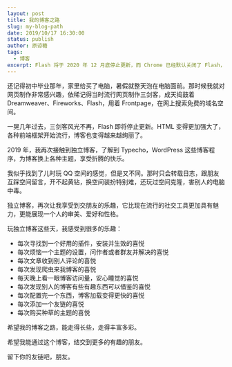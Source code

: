 ```yaml
---
layout: post
title: 我的博客之路
slug: my-blog-path
date: 2019/10/17 16:30:00
status: publish
author: 原谅糖
tags: 
  - 博客
excerpt: Flash 将于 2020 年 12 月底停止更新，而 Chrome 已经默认关闭了 Flash，属于我的博客记忆，正在慢慢消失...
---
```



还记得初中毕业那年，家里给买了电脑，暑假就整天泡在电脑面前。那时候我就对网页制作非常感兴趣，依稀记得当时流行网页制作三剑客，成天捣鼓着 Dreamweaver、Fireworks、Flash，用着 Frontpage，在网上搜索免费的域名空间。

一晃几年过去，三剑客风光不再，Flash 即将停止更新。HTML 变得更加强大了，各种前端框架开始流行，博客也变得越来越绚丽了。

2019 年，我再次接触到独立博客，了解到 Typecho，WordPress 这些博客程序，为博客换上各种主题，享受折腾的快乐。

我似乎找到了儿时玩 QQ 空间的感觉，但是又不同。那时只会转载日志，跟朋友互踩空间留言，开不起黄钻，换空间装扮特别难，还玩过空间克隆，害别人的电脑中毒。 

独立博客，再次让我享受到交朋友的乐趣，它比现在流行的社交工具更加具有魅力，更能展现一个人的审美、爱好和性格。

玩独立博客这些天，我感受到很多的乐趣：

- 每次寻找到一个好用的插件，安装并生效的喜悦 
- 每次烦恼一个主题的设置，问作者或者群友并解决的喜悦 
- 每次文章收到别人评论的喜悦 
- 每次发现爬虫来我博客的喜悦 
- 每天晚上看一眼博客访问量，安心睡觉的喜悦 
- 每次发现别人的博客有些有趣东西可以借鉴的喜悦 
- 每次配置完一个东西，博客加载变得更快的喜悦 
- 每次添加一个友链的喜悦 
- 每次购买种草的主题的喜悦

希望我的博客之路，能走得长些，走得丰富多彩。

希望我能通过这个博客，结交到更多的有趣的朋友。

留下你的友链吧，朋友。
